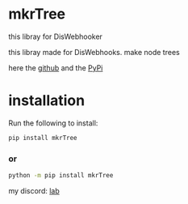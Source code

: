 # mkrTree
this libray for DisWebhooker

this libray made for DisWebhooks. make node trees

here the [github](https://github.com/programminglaboratorys/DisWebhooker) and the [PyPi](https://pypi.org/project/DisWebhooker)


# installation

Run the following to install:
```cmd
pip install mkrTree
```
### or
```cmd
python -m pip install mkrTree
```
my discord: [lab](https://discord.gg/vzEZnC7CM8)



